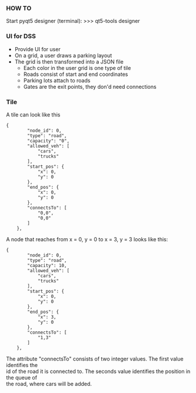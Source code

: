 ### HOW TO
Start pyqt5 designer (terminal): >>> qt5-tools designer

### UI for DSS
- Provide UI for user 
- On a grid, a user draws a parking layout 
- The grid is then transformed into a JSON file 
  - Each color in the user grid is one type of tile 
  - Roads consist of start and end coordinates
  - Parking lots attach to roads
  - Gates are the exit points, they don'd need connections

### Tile
A tile can look like this
```
{
        "node_id": 0,
        "type": "road",
        "capacity": "0",
        "allowed_veh": [
            "cars",
            "trucks"
        ],
        "start_pos": {
            "x": 0,
            "y": 0
        },
        "end_pos": {
            "x": 0,
            "y": 0
        },
        "connectsTo": [
            "0,0",
            "0,0"
        ]
    },
```
A node that reaches from x = 0, y = 0 to x = 3, y = 3 looks like this:
```
{
        "node_id": 0,
        "type": "road",
        "capacity": 10,
        "allowed_veh": [
            "cars",
            "trucks"
        ],
        "start_pos": {
            "x": 0,
            "y": 0
        },
        "end_pos": {
            "x": 3,
            "y": 0
        },
        "connectsTo": [
            "1,3"
        ]
    },
```
The attribute "connectsTo" consists of two integer values. The first value identifies the\
id of the road it is connected to. The seconds value identifies the position in the queue of\
the road, where cars will be added. 


